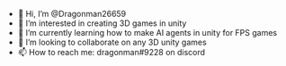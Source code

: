 - 👋 Hi, I’m @Dragonman26659
- 👀 I’m interested in creating 3D games in unity
- 🌱 I’m currently learning how to make AI agents in unity for FPS games
- 💞️ I’m looking to collaborate on any 3D unity games 
- 📫 How to reach me: dragonman#9228 on discord
